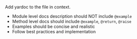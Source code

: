 Add yardoc to the file in context.
- Module level docs description should NOT include `@example`
- Method level docs should include `@example`, `@return`, `@raise`
- Examples should be concise and realistic
- Follow best practices and implementation
